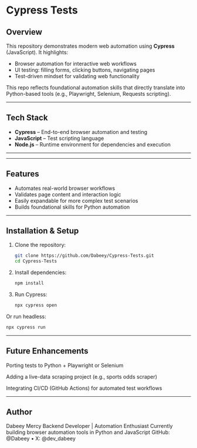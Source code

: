 # Cypress Tests

## Overview
This repository demonstrates modern web automation using **Cypress** (JavaScript). It highlights:
- Browser automation for interactive web workflows
- UI testing: filling forms, clicking buttons, navigating pages
- Test-driven mindset for validating web functionality

This repo reflects foundational automation skills that directly translate into Python-based tools (e.g., Playwright, Selenium, Requests scripting).

---

## Tech Stack
- **Cypress** – End-to-end browser automation and testing  
- **JavaScript** – Test scripting language  
- **Node.js** – Runtime environment for dependencies and execution

---

---

## Features
- Automates real-world browser workflows  
- Validates page content and interaction logic  
- Easily expandable for more complex test scenarios  
- Builds foundational skills for Python automation

---

## Installation & Setup

1. Clone the repository:  
   ```bash
   git clone https://github.com/Dabeey/Cypress-Tests.git
   cd Cypress-Tests

2. Install dependencies:  
   ```bash
   npm install

3. Run Cypress:
   ```bash
   npx cypress open

  Or run headless:
  ```bash
  npx cypress run
```

---

## Future Enhancements

   Porting tests to Python + Playwright or Selenium

   Adding a live-data scraping project (e.g., sports odds scraper)

   Integrating CI/CD (GitHub Actions) for automated test workflows

---

## Author

   Dabeey Mercy
   Backend Developer | Automation Enthusiast
   Currently building browser automation tools in Python and JavaScript
   GitHub: @Dabeey • X: @dev_dabeey
